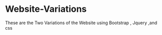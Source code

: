 # Website-Variations
These are the Two Variations of the Website using Bootstrap ,  Jquery ,and css
